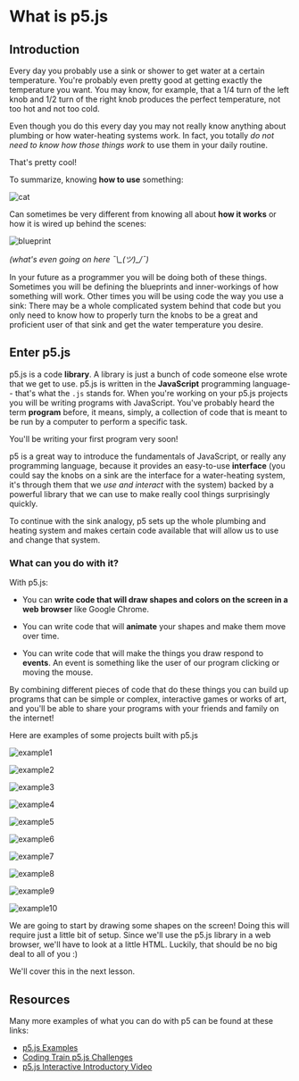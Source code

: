 # What is p5.js

## Introduction

Every day you probably use a sink or shower to get water at a certain temperature.
You're probably even pretty good at getting exactly the temperature you want. You may know,
for example, that a 1/4 turn of the left knob and 1/2 turn of the right knob produces the perfect
temperature, not too hot and not too cold.

Even though you do this every day you may not really know anything about plumbing or
how water-heating systems work. In fact, you totally *do not need to know how those things work*
to use them in your daily routine.

That's pretty cool!

To summarize, knowing **how to use** something:

![cat](https://s3.amazonaws.com/upperline/curriculum-assets/p5js/cat-drinking.gif)

Can sometimes be very different from knowing all about **how it works** or
how it is wired up behind the scenes:

![blueprint](https://s3.amazonaws.com/upperline/curriculum-assets/p5js/sink.png)

*(what's even going on here ¯\\\_(ツ)_/¯)*

In your future as a programmer you will be doing both of these things. Sometimes
you will be defining the blueprints and inner-workings of how something will work.
Other times you will be using code the way you use a sink: There may be a whole
complicated system behind that code but you only need to know how to properly
turn the knobs to be a great and proficient user of that sink and get the water
temperature you desire.

## Enter p5.js

p5.js is a code **library**. A library is just a bunch of code someone else
wrote that we get to use. p5.js is written in the **JavaScript** programming language-- that's what
the `.js` stands for. When you're working on your p5.js projects you will be writing
programs with JavaScript. You've probably heard the term **program** before,
it means, simply, a collection of code that is meant to be run by a computer to perform
a specific task.

You'll be writing your first program very soon!

p5 is a great way to introduce the fundamentals of JavaScript, or
really any programming language, because it provides an easy-to-use **interface**
(you could say the knobs on a sink are the interface for a water-heating system, it's through them
that we *use and interact* with the system) backed by a powerful library that we can
use to make really cool things surprisingly quickly.

To continue with the sink analogy,
p5 sets up the whole plumbing and heating system and makes certain code available that will
allow us to use and change that system.

### What can you do with it?

With p5.js:

- You can **write code that will draw shapes and colors on the screen in a web browser**
like Google Chrome.

- You can write code that will **animate** your shapes and make them move over time.

- You can write code that will make the things you draw respond to **events**. An event is something
like the user of our program clicking or moving the mouse.

By combining different pieces of code that do these things you can build up programs that can be simple or complex, interactive
games or works of art, and you'll be able to share your programs with your friends and family
on the internet!


Here are examples of some projects built with p5.js

![example1](https://s3.amazonaws.com/upperline/curriculum-assets/p5js/example1.gif)

![example2](https://s3.amazonaws.com/upperline/curriculum-assets/p5js/example2.gif)

![example3](https://s3.amazonaws.com/upperline/curriculum-assets/p5js/example3.gif)

![example4](https://s3.amazonaws.com/upperline/curriculum-assets/p5js/example4.gif)

![example5](https://s3.amazonaws.com/upperline/curriculum-assets/p5js/example5.gif)

![example6](https://s3.amazonaws.com/upperline/curriculum-assets/p5js/example6.gif)

![example7](https://s3.amazonaws.com/upperline/curriculum-assets/p5js/example7.gif)

![example8](https://s3.amazonaws.com/upperline/curriculum-assets/p5js/example8.gif)

![example9](https://s3.amazonaws.com/upperline/curriculum-assets/p5js/example9.gif)

![example10](https://s3.amazonaws.com/upperline/curriculum-assets/p5js/example10.gif)

We are going to start by drawing some shapes on the screen! Doing this will require just
a little bit of setup. Since we'll use the p5.js library in a web browser, we'll have to
look at a little HTML. Luckily, that should be no big deal to all of you :)

We'll cover this in the next lesson.

## Resources

Many more examples of what you can do with p5 can be found at these links:

- [p5.js Examples](https://p5js.org/examples/)
- [Coding Train p5.js Challenges](https://www.youtube.com/playlist?list=PLRqwX-V7Uu6ZiZxtDDRCi6uhfTH4FilpH)
- [p5.js Interactive Introductory Video](http://hello.p5js.org/)
